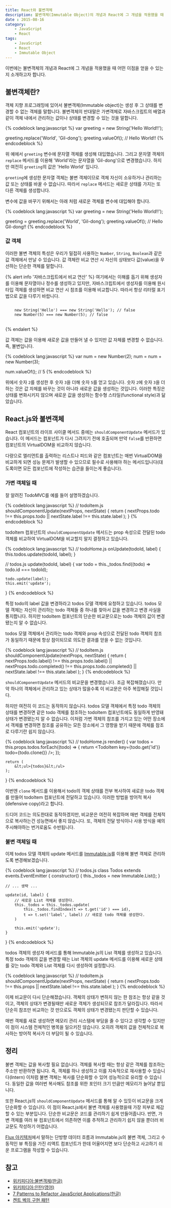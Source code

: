 ```yaml
---
title: React와 불변객체
description: 불변객체(Immutable Object)의 개념과 React에 그 개념을 적용했을 때 어떤 이점을 얻을 수 있는지 소개합니다.
date : 2015-08-16
category:
    - JavaScript
    - React
tags:
    - JavaScript
    - React
    - Immutable Object
---
```


이번에는 불변객체의 개념과 React에 그 개념을 적용했을 때 어떤 이점을 얻을 수 있는지 소개하고자 합니다.

## 불변객체란?

객체 지향 프로그래밍에 있어서 불변객체(Immutable object)는 생성 후 그 상태를 변경할 수 없는 객체를 말합니다. 불변객체의 반대말은 가변객체로 자바스크립트의 배열과 같이 객체 내에서 관리하는 값이나 상태를 변경할 수 있는 것을 말합니다.

{% codeblock lang:javascript %}
var greeting = new String('Hello World!!');

greeting.replace('World', 'Gil-dong');
greeting.valueOf(); // Hello World!!
{% endcodeblock %}

위 예에서 `greeting` 변수에 문자열 객체를 생성해 대입했습니다. 그리고 문자열 객체의 `replace` 메서드를 이용해 'World'라는 문자열을 'Gil-dong'으로 변경했습니다. 하지만 여전히 `greeting`의 값은 'Hello World' 입니다.

`greeting`에 생성한 문자열 객체는 불변 객체이므로 객체 자신이 소유하거나 관리하는 값 또는 상태를 바꿀 수 없습니다. 따라서 `replace` 메서드는 새로운 상태를 가지는 또 다른 객체를 생성합니다.

변수에 값을 바꾸기 위해서는 아래 처럼 새로운 객체를 변수에 대입해야 합니다.

{% codeblock lang:javascript %}
var greeting = new String('Hello World!!');

greeting = greeting.replace('World', 'Gil-dong');
greeting.valueOf(); // Hello Gil-dong!!
{% endcodeblock %}

### 값 객체

이러한 불변 객체의 특성은 우리가 밀접히 사용하는 `Number`, `String`, `Boolean`과 같은 값 객체에서 만날 수 있습니다. 값 객체란 비교 연산 시 자신의 상태보다 값(value)을 우선하는 단순한 객체를 말합니다.

{% alert info '자바스크립트에서 비교 연산' %}
여기에서는 이해를 돕기 위해 생성자를 이용해 문자열이나 정수를 생성하고 있지만, 자바스크립트에서 생성자를 이용해 원시 타입 객체를 생성하면 비교 연산 시 참조를 이용해 비교합니다. 따라서 항상 리터럴 표기법으로 값을 다루기 바랍니다.
<pre style='display:block'>
<code class='language-javascript'>
    new String('Hello') === new String('Hello'); // false
    new Number(5) === new Number(5); // false
</code>
</pre>
{% endalert %}

값 객체는 값을 이용해 새로운 값을 만들어 낼 수 있지만 값 자체를 변경할 수 없습니다. 즉, 불변입니다.

{% codeblock lang:javascript %}
var num = new Number(2);
num = num + new Number(3);

num.valueOf(); // 5
{% endcodeblock %}

위에서 숫자 `2`를 생성한 후 숫자 `3`을 더해 숫자 `5`를 얻고 있습니다. 숫자 `2`에 숫자 `3`을 더하는 것은 값 자체를 바꾸는 것이 아니라 새로운 값을 생성하는 것입니다. 이러한 특징은 상태를 변화시키지 않으며 새로운 값을 생성하는 함수형 스타일(functional style)과 닮았습니다.

## React.js와 불변객체

React 컴포넌트의 라이프 사이클 메서드 중에는 `shouldComponentUpdate` 메서드가 있습니다. 이 메서드는 컴포넌트가 다시 그려지기 전에 호출되며 만약 `false`를 반환하면 컴포넌트의 VirtualDOM을 비교하지 않습니다.

다량으로 엘리먼트를 출력하는 리스트나 피드와 같은 컴포넌트는 매번 VirtualDOM을 비교하게 되면 성능 문제가 발생할 수 있으므로 필수로 사용해야 하는 메서드입니다(대도록이면 모든 컴포넌트에 작성하는 습관을 들이는게 좋습니다).

### 가변 객체일 때

잘 알려진 TodoMVC를 예를 들어 설명하겠습니다.

{% codeblock lang:javascript %}
// todoItem.js
shouldComponentUpdate(nextProps, nextState) {
  return (
    nextProps.todo !== this.props.todo ||
    nextState.label !== this.state.label
  );
}
{% endcodeblock %}

todoItem 컴포넌트의 `shouldComponentUpdate` 메서드는 prop 속성으로 전달된 todo 객체를 비교하여 VirtualDOM을 비교할지 말지 결정하고 있습니다.

{% codeblock lang:javascript %}
// todoHome.js
onUpdate(todoId, label) {
  this.todos.update(todoId, label);
}

// todos.js
update(todoId, label) {
    var todo = this._todos.find((todo) => todo.id === todoId);

    todo.update(label);
    this.emit('update');
}
{% endcodeblock %}

특정 todo의 label 값을 변경하라고 todos 모델 객체에 요청하고 있습니다. todos 모델 객체는 자신이 관리하는 todo 객체들 중 하나를 찾아서 값을 변경하고 변경 사실을 통지합니다. 하지만 todoItem 컴포넌트의 단순한 비교문으로는 todo 객체의 값이 변경됐는지 알 수 없습니다.

todos 모델 객체에서 관리하는 todo 객체와 prop 속성으로 전달된 todo 객체의 참조가 동일하기 때문에 항상 참이되므로 의도한 결과를 얻을 수 없는 것입니다.

{% codeblock lang:javascript %}
// todoItem.js
shouldComponentUpdate(nextProps, nextState) {
  return (
    nextProps.todo.label() !== this.props.todo.label() ||
    nextProps.todo.completed() !== this.props.todo.completed() ||
    nextState.label !== this.state.label
  );
}
{% endcodeblock %}

`shouldComponentUpdate` 메서드의 비교문을 변경했습니다. 조금 복잡해졌습니다. 만약 하나의 객체에서 관리하고 있는 상태가 많을수록 이 비교문은 아주 복잡해질 것입니다.

하지만 여전히 이 코드는 동작하지 않습니다. todos 모델 객체에서 특정 todo 객체의 상태를 변경하면 같은 todo 객체를 참조하는 todoItem 컴포넌트에도 동일하게 반영돼 상태가 변경됐는지 알 수 없습니다. 이처럼 가변 객체의 참조를 가지고 있는 어떤 장소에서 객체를 변경하면 참조를 공유하는 모든 장소에서 그 영향을 받기 때문에 객체를 참조로 다루기란 쉽지 않습니다.

{% codeblock lang:javascript %}
// todoHome.js
render() {
    var todos = this.props.todos.forEach((todo) => {
        return &lt;TodoItem key={todo.get('id')} todo={todo.clone()} />;
    });

    return (
        &lt;ul>{todos}&lt;/ul>
    );
}
{% endcodeblock %}

이번엔 `clone` 메서드를 이용해서 todo의 객체 상태를 전부 복사하여 새로운 todo 객체를 만들어 todoItem 컴포넌트에 전달하고 있습니다. 이러한 방법을 방어적 복사(defensive copy)라고 합니다.

드디어 코드는 의도한대로 동작하겠지만, 비교문은 여전히 복잡하며 매번 객체를 전체적으로 복사하는건 성능면에서 좋지 않습니다. 또, 객체의 전달 방식이나 사용 방식을 예의주시해야하는 번거로움도 수반됩니다.

### 불변 객체일 때

이제 todos 모델 객체의 update 메서드를 [Immutable.js](https://facebook.github.io/immutable-js/)를 이용해 불변 객체로 관리하도록 변경해보겠습니다.

{% codeblock lang:javascript %}
// todos.js
class Todos extends events.EventEmitter {
    constructor() {
        this._todos = new Immutable.List();
    }

    // ... 생략 ...

    update(id, label) {
        // 새로운 List 객체를 생성한다.
        this._todos = this._todos.update(
            this._todos.findIndex(t => t.get('id') === id),
            t => t.set('label', label) // 새로운 todo 객체를 생성한다.
        )

        this.emit('update');
    }
}
{% endcodeblock %}

todos 객체의 생성자 메서드를 통해 Immutable.js의 List 객체를 생성하고 있습니다. 특정 todo 객체의 값을 변경할 때는 List 객체의 update 메서드를 이용해 새로운 상태를 갖는 todo 객체와 List 객체를 다시 생성하여 설정합니다.

{% codeblock lang:javascript %}
// todoItem.js
shouldComponentUpdate(nextProps, nextState) {
    return (
        nextProps.todo !== this.props ||
        nextState.label !== this.state.label
    );
}
{% endcodeblock %}

이제 비교문이 다시 단순해졌습니다. 객체의 상태가 변하지 않는 한 참조는 항상 같을 것이고, 객체의 상태가 변경될때만 새로운 객체가 생성되므로 참조가 달라집니다. 따라서 단순히 참조만 비교하는 것 만으로도 객체의 상태가 변경됐는지 판단할 수 있습니다.

매번 객체를 새로 생성하면 메모리 관리 시스템에 부담을 줄 수 있다고 생각할 수 있지만 이 점이 시스템 전체적인 병목을 일으키진 않습니다. 오히려 객체의 값을 전체적으로 복사하는 방어적 복사가 더 부담이 될 수 있습니다.

## 정리

불변 객체는 값을 복사할 필요 없습니다. 객체를 복사할 때는 항상 같은 객체를 참조하는 주소만 반환하면 됩니다. 즉, 객체를 하나 생성하고 이를 지속적으로 재사용할 수 있습니다(Intern) 이처럼 불변 객체는 복사를 단순화할 수 있어 성능적으로 유리할 수 있습니다. 동일한 값을 여러번 복사해도 참조를 위한 포인터 크기 만큼만 메모리가 늘어날 뿐입니다.

또한 React.js의 `shouldComponentUpdate` 메서드를 통해 알 수 있듯이 비교문을 크게 단순화할 수 있습니다. 이 점이 React.js에서 불변 객체를 사용했을때 가장 피부로 체감할 수 있는 부분입니다. 단순한 비교문은 코드를 관리하기 쉽게 만들어줍니다. 반면, 가변 객체를 여러 뷰 컴포넌트에서 의존하면 이를 추적하고 관리하기 쉽지 않을 뿐더러 비교문도 작성하기 어렵습니다.

[Flux 아키텍처](https://facebook.github.io/flux)에서 말하는 단방향 데이터 흐름과 Immutable.js의 불변 객체, 그리고 수동적인 뷰 특징을 가진 리액트 컴포넌트가 한데 어울어지면 보다 단순하고 사고하기 쉬운 프로그램을 작성할 수 있습니다.

## 참고

* [위키피디아:불변객체(한글)](https://ko.wikipedia.org/wiki/%EB%B6%88%EB%B3%80%EA%B0%9D%EC%B2%B4)
* [위키피디아:인턴(영어)](https://en.wikipedia.org/wiki/String_interning)
* [7 Patterns to Refactor JavaScript Applications(한글)](http://wit.nts-corp.com/2015/03/04/3118)
* [켄트 벡의 구현 패턴](http://www.yes24.com/24/Goods/2824034?Acode=101)
